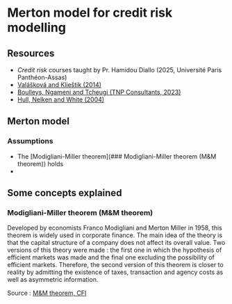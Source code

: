 # Merton model for credit risk modelling

## Resources
- _Credit risk_ courses taught by Pr. Hamidou Diallo (2025, Université Paris Panthéon-Assas)
- [Valášková and Klieštik (2014)](https://d1wqtxts1xzle7.cloudfront.net/66847837/Assessing_Credit_Risk_by_Merton_Model20210503-19049-mvqdbk.pdf?1738413134=&response-content-disposition=inline%3B+filename%3DAssessing_Credit_Risk_by_Merton_Model.pdf&Expires=1746128251&Signature=LuQSzqca-sxtI0q1E1geElLG-nn0zPOhM9KBdaNua8Sg-TEFPkIJXAkc9A~62D-c3XPX2VQfRcSVc37vrZgGJZCC-X-uujEGnM9V6BzoUlr3GVaeitI8k6U7M8dpE4YF8WSD7AaWt0kjnh3cyetf8JQsGjDZ~YSYYIkZ2qT5Te-1j46r8zlTqcv2kVOZwXGHJovlM6akcOM7Ah820BG3BKbDTPUTjWJpORUNiZXcIT4HdfsOCq6iPCAdwHCWbwXGrmTvGqmZDugWVS4gbDIw~xvkyWLH1SgRkb8tKOUU05MpZpgAXLcTQ6s0-PKPZ0cTwFpQy~BY-S3iCS6szcQlZw__&Key-Pair-Id=APKAJLOHF5GGSLRBV4ZA)
- [Boulleys, Ngameni and Tcheugi (TNP Consultants, 2023)](https://www.tnpconsultants.com/wp-content/uploads/2023/06/Merton-Model-in-Credit-Risk-Modelling-version-2023.pdf)
- [Hull, Nelken and White (2004)](https://www.researchgate.net/profile/John-Hull-6/publication/228294160_Merton's_Model_Credit_Risk_and_Volatility_Skews/links/00b7d5335d8db065b1000000/Mertons-Model-Credit-Risk-and-Volatility-Skews.pdf?origin=journalDetail&_tp=eyJwYWdlIjoiam91cm5hbERldGFpbCJ9)

## Merton model

### Assumptions
- The [Modigliani-Miller theorem](### Modigliani-Miller theorem (M&M theorem)) holds
- 

## Some concepts explained

### Modigliani-Miller theorem (M&M theorem)
Developed by economists Franco Modigliani and Merton Miller in 1958, this theorem is widely used in corporate finance. The main idea of the theory is that the capital structure of a company does not affect its overall value. Two versions of this theory were made : the first one in which the hypothesis of efficient markets was made and the final one excluding the possibility of efficient markets. Therefore, the second version of this theorem is closer to reality by admitting the existence of taxes, transaction and agency costs as well as asymmetric information.  

Source : [M&M theorem, CFI](https://corporatefinanceinstitute.com/resources/valuation/mm-theorem/)
